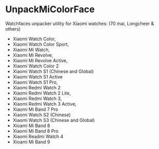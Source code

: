 # UnpackMiColorFace

Watchfaces unpacker utility for Xiaomi watches:
(70 mai, Longcheer & others)

- Xiaomi Watch Color,
- Xiaomi Watch Color Sport,
- Xiaomi Mi Watch,
- Xiaomi Mi Revolve,
- Xiaomi Mi Revolve Active,
- Xiaomi Watch Color 2
- Xiaomi Watch S1 (Chinese and Global)
- Xiaomi Watch S1 Active
- Xiaomi Watch S1 Pro,
- Xiaomi Redmi Watch 2
- Xiaomi Redmi Watch 2 Lite,
- Xiaomi Redmi Watch 3,
- Xiaomi Redmi Watch 3 Active,
- Xiaomi Mi Band 7 Pro
- Xiaomi Watch S2 (Chinese)
- Xiaomi Watch S3 (Chinese and Global)
- Xioami Mi Band 8
- Xiaomi Mi Band 8 Pro
- Xiaomi Readmi Watch 4
- Xioami Mi Band 9
